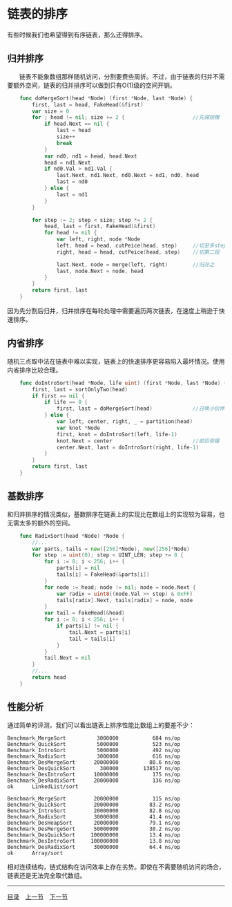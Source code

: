 # 链表的排序
有些时候我们也希望得到有序链表，那么还得排序。

## 归并排序
　　链表不能象数组那样随机访问，分割要费些周折。不过，由于链表的归并不需要额外空间，链表的归并排序可以做到只有O(1)级的空间开销。
```go
	func doMergeSort(head *Node) (first *Node, last *Node) {
		first, last = head, FakeHead(&first)
		var size = 0
		for ; head != nil; size += 2 {						//先探规模
			if head.Next == nil {
				last = head
				size++
				break
			}
			var nd0, nd1 = head, head.Next
			head = nd1.Next
			if nd0.Val > nd1.Val {
				last.Next, nd1.Next, nd0.Next = nd1, nd0, head
				last = nd0
			} else {
				last = nd1
			}
		}

		for step := 2; step < size; step *= 2 {
			head, last = first, FakeHead(&first)
			for head != nil {
				var left, right, node *Node
				left, head = head, cutPeice(head, step)		//切至多step大小的一段
				right, head = head, cutPeice(head, step)	//切第二段

				last.Next, node = merge(left, right)		//归并之
				last, node.Next = node, head
			}
		}
		return first, last
	}
```
因为先分割后归并，归并排序在每轮处理中需要遍历两次链表，在速度上稍逊于快速排序。

## 内省排序
随机三点取中法在链表中难以实现，链表上的快速排序更容易陷入最坏情况。使用内省排序比较合理。
```go
	func doIntroSort(head *Node, life uint) (first *Node, last *Node) {
		first, last = sortOnlyTwo(head)
		if first == nil {
			if life == 0 {
				first, last = doMergeSort(head)				//召唤小伙伴
			} else {
				var left, center, right, _ = partition(head)
				var knot *Node
				first, knot = doIntroSort(left, life-1)
				knot.Next = center							//前后衔接
				center.Next, last = doIntroSort(right, life-1)
			}
		}
		return first, last
	}
```

## 基数排序
和归并排序的情况类似，基数排序在链表上的实现比在数组上的实现较为容易，也无需太多的额外的空间。
```go
	func RadixSort(head *Node) *Node {
		//...
		var parts, tails = new([256]*Node), new([256]*Node)
		for step := uint(0); step < UINT_LEN; step += 8 {
			for i := 0; i < 256; i++ {
				parts[i] = nil
				tails[i] = FakeHead(&parts[i])
			}
			for node := head; node != nil; node = node.Next {
				var radix = uint8((node.Val >> step) & 0xFF)
				tails[radix].Next, tails[radix] = node, node
			}
			var tail = FakeHead(&head)
			for i := 0; i < 256; i++ {
				if parts[i] != nil {
					tail.Next = parts[i]
					tail = tails[i]
				}
			}
			tail.Next = nil
		}
		//...
		return head
	}
```

## 性能分析
通过简单的评测，我们可以看出链表上排序性能比数组上的要差不少：

	Benchmark_MergeSort      	 3000000	       684 ns/op
	Benchmark_QuickSort      	 5000000	       523 ns/op
	Benchmark_IntroSort      	 5000000	       492 ns/op
	Benchmark_RadixSort      	 3000000	       616 ns/op
	Benchmark_DesMergeSort   	20000000	      80.6 ns/op
	Benchmark_DesQuickSort   	  300000	    138517 ns/op
	Benchmark_DesIntroSort   	10000000	       175 ns/op
	Benchmark_DesRadixSort   	20000000	       136 ns/op
	ok  	LinkedList/sort

	Benchmark_MergeSort        	20000000	       115 ns/op
	Benchmark_QuickSort        	20000000	      83.2 ns/op
	Benchmark_IntroSort        	20000000	      82.8 ns/op
	Benchmark_RadixSort        	30000000	      41.4 ns/op
	Benchmark_DesHeapSort      	20000000	      79.1 ns/op
	Benchmark_DesMergeSort     	50000000	      30.2 ns/op
	Benchmark_DesQuickSort     100000000	      13.4 ns/op
	Benchmark_DesIntroSort     100000000	      13.8 ns/op
	Benchmark_DesRadixSort     	30000000	      64.4 ns/op
	ok  	Array/sort

相对连续结构，链式结构在访问效率上存在劣势。即使在不需要随机访问的场合，链表还是无法完全取代数组。

---
[目录](../index.md)　[上一节](02.md)　[下一节](02-B.md)
